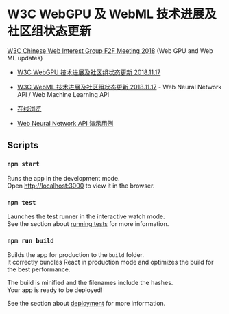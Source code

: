 # W3C WebGPU 及 WebML 技术进展及社区组状态更新
[W3C Chinese Web Interest Group F2F Meeting 2018](https://github.com/w3c/chinese-ig/blob/master/meetings/2018-11-17.md) (Web GPU and Web ML updates)

* [W3C WebGPU 技术进展及社区组状态更新 2018.11.17](https://github.com/ibelem/w3c_webgpu_webnn_updates/blob/master/WebGPU%20-%20W3C%20Chinese%20Web%20IG%202018.pdf)

* [W3C WebML 技术进展及社区组状态更新 2018.11.17](https://github.com/ibelem/w3c_webgpu_webnn_updates/blob/master/WebML%20-%20W3C%20Chinese%20Web%20IG%202018.pdf) - Web Neural Network API / Web Machine Learning API

* [在线浏览](https://ibelem.github.io/w3c_webgpu_webnn_updates/build/index.html)

* [Web Neural Network API 演示用例](https://ibelem.github.io/webml-website/examples/)


## Scripts

### `npm start`

Runs the app in the development mode.<br>
Open [http://localhost:3000](http://localhost:3000) to view it in the browser.


### `npm test`

Launches the test runner in the interactive watch mode.<br>
See the section about [running tests](https://facebook.github.io/create-react-app/docs/running-tests) for more information.

### `npm run build`

Builds the app for production to the `build` folder.<br>
It correctly bundles React in production mode and optimizes the build for the best performance.

The build is minified and the filenames include the hashes.<br>
Your app is ready to be deployed!

See the section about [deployment](https://facebook.github.io/create-react-app/docs/deployment) for more information.
